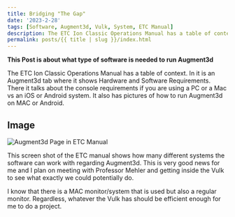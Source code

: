 ```yaml
---
title: Bridging "The Gap"
date: '2023-2-28'
tags: [Software, Augment3d, Vulk, System, ETC Manual]
description: The ETC Ion Classic Operations Manual has a table of context and in it is an Augment3d tab where it shows Hardware and Software Requirements.
permalink: posts/{{ title | slug }}/index.html
---
```


**This Post is about what type of software is needed to run Augment3d**

The ETC Ion Classic Operations Manual has a table of context. In it is an Augment3d tab where it shows Hardware and Software Requirements. There it talks about the console requirements if you are using a PC or a Mac vs an iOS or Android system. It also has pictures of how to run Augment3d on MAC or Android.

## Image

![Augment3d Page in ETC Manual](Augment3d.PNG)

This screen shot of the ETC manual shows how many different systems the software can work with regarding Augment3d. This is very good news for me and I plan on meeting with Professor Mehler and getting inside the Vulk to see what exactly we could potentially do.

 I know that there is a MAC monitor/system that is used but also a regular monitor. Regardless, whatever the Vulk has should be efficient enough for me to do a project.
